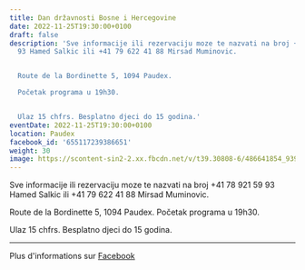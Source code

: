 ```yaml
---
title: Dan državnosti Bosne i Hercegovine
date: 2022-11-25T19:30:00+0100
draft: false
description: 'Sve informacije ili rezervaciju moze te nazvati na broj +41 78 921 59
  93 Hamed Salkic ili +41 79 622 41 88 Mirsad Muminovic.


  Route de la Bordinette 5, 1094 Paudex.

  Početak programa u 19h30.


  Ulaz 15 chfrs. Besplatno djeci do 15 godina.'
eventDate: 2022-11-25T19:30:00+0100
location: Paudex
facebook_id: '655117239386651'
weight: 30
image: https://scontent-sin2-2.xx.fbcdn.net/v/t39.30808-6/486641854_9399207156841686_1516080123773765506_n.jpg?_nc_cat=103&ccb=1-7&_nc_sid=9e60e4&_nc_ohc=t0Ww-eBCUf4Q7kNvwFhtWso&_nc_oc=AdnPW8B1foX6U8nDdysq_kKyF1_EGbFILI0N1wCqTB11pZd1rSmfj2CGwWBLN_PgpaU&_nc_zt=23&_nc_ht=scontent-sin2-2.xx&edm=ABTKTjYEAAAA&_nc_gid=8nkTUO2lUo6UukIKOnL2IA&oh=00_AfPh7TZASa1FKgrxeIBg3MZiUmlEiDIkPpkztXXjD8rTCg&oe=68556EBD
---
```


Sve informacije ili rezervaciju moze te nazvati na broj +41 78 921 59 93 Hamed Salkic ili +41 79 622 41 88 Mirsad Muminovic.

Route de la Bordinette 5, 1094 Paudex.
Početak programa u 19h30.

Ulaz 15 chfrs. Besplatno djeci do 15 godina.

---

Plus d'informations sur [Facebook](https://facebook.com/events/655117239386651)